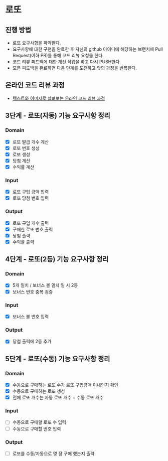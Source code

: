 # 로또

## 진행 방법

* 로또 요구사항을 파악한다.
* 요구사항에 대한 구현을 완료한 후 자신의 github 아이디에 해당하는 브랜치에 Pull Request(이하 PR)를 통해 코드 리뷰 요청을 한다.
* 코드 리뷰 피드백에 대한 개선 작업을 하고 다시 PUSH한다.
* 모든 피드백을 완료하면 다음 단계를 도전하고 앞의 과정을 반복한다.

## 온라인 코드 리뷰 과정

* [텍스트와 이미지로 살펴보는 온라인 코드 리뷰 과정](https://github.com/next-step/nextstep-docs/tree/master/codereview)

## 3단계 - 로또(자동) 기능 요구사항 정리

### Domain

- [X] 로또 발급 개수 계산
- [X] 로또 번호 생성
- [X] 로또 생성
- [X] 당첨 계산
- [X] 수익률 계산

### Input

- [X] 로또 구입 금액 입력
- [X] 로또 당첨 번호 입력

### Output

- [X] 로또 구입 개수 출력
- [X] 구매한 로또 번호 출력
- [X] 당첨 출력
- [X] 수익률 출력

## 4단계 - 로또(2등) 기능 요구사항 정리

### Domain

- [X] 5개 일치 / 보너스 볼 일치 일 시 2등
- [X] 보너스 번호 중복 검증

### Input

- [X] 보너스 볼 번호 입력

### Output

- [X] 당첨 출력에 2등 추가 

## 5단계 - 로또(수동) 기능 요구사항 정리

### Domain

- [X] 수동으로 구매하는 로또 수가 로또 구입금액 이내인지 확인  
- [X] 수동으로 구매하는 로또 생성
- [X] 전체 로또 개수는 자동 로또 개수 + 수동 로또 개수

### Input

- [ ] 수동으로 구매할 로또 수 입력
- [ ] 수동으로 구매할 번호 입력

### Output

- [ ] 로또를 수동/자동으로 몆 장 구매 했는지 출력